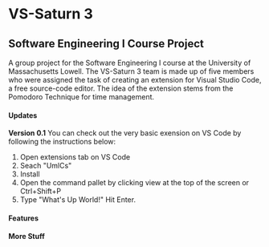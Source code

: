 # VS-Saturn 3
## Software Engineering I Course Project

A group project for the Software Engineering I course at the University of Massachusetts Lowell. The VS-Saturn 3 team is made up of five members who were assigned the task of creating an extension for Visual Studio Code, a free source-code editor. The idea of the extension stems from the Pomodoro Technique for time management.

#### Updates

**Version 0.1**
You can check out the very basic exension on VS Code by following the instructions below:
1. Open extensions tab on VS Code
2. Seach "UmlCs"
3. Install
4. Open the command pallet by clicking view at the top of the screen or Ctrl+Shift+P
5. Type "What's Up World!" Hit Enter.

#### Features

#### More Stuff
